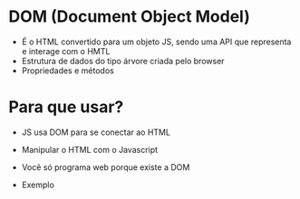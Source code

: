 # DOM (Document Object Model)

* É o HTML convertido para um objeto JS, sendo uma API que representa e interage com o HMTL
* Estrutura de dados do tipo árvore criada pelo browser
* Propriedades e métodos

# Para que usar?

* JS usa DOM para se conectar ao HTML
* Manipular o HTML com o Javascript
* Você só programa web porque existe a DOM

* Exemplo


